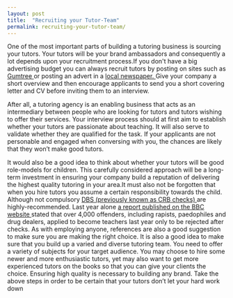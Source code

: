 ```yaml
---
layout: post
title:  "Recruiting your Tutor-Team"
permalink: recruiting-your-tutor-team/
---
```

One of the most important parts of building a tutoring business is sourcing
your tutors. Your tutors will be your brand ambassadors and consequently a lot
depends upon your recruitment process.If you don't have a big advertising
budget you can always recruit tutors by posting on sites such as [ Gumtree
](http://www.gumtree.com/;gtbuyersessionid=9BDFC759E5DE1F84A22877227A57DC83)
or posting an advert in a [ local newspaper.
](http://www.newspapersoc.org.uk/a-to-z-of-local-newspaper-websites) Give your
company a short overview and then encourage applicants to send you a short
covering letter and CV before inviting them to an interview.

After all, a tutoring agency is an enabling business that acts as an
intermediary between people who are looking for tutors and tutors wishing to
offer their services. Your interview process should at first aim to establish
whether your tutors are passionate about teaching. It will also serve to
validate whether they are qualified for the task. If your applicants are not
personable and engaged when conversing with you, the chances are likely that
they won’t make good tutors.

It would also be a good idea to think about whether your tutors will be good
role-models for children. This carefully considered approach will be a long-
term investment in ensuring your company build a reputation of delivering the
highest quality tutoring in your area.It must also not be forgotten that when
you hire tutors you assume a certain responsibility towards the child.
Although not compulsory [ DBS (previously known as CRB checks)
](https://www.gov.uk/disclosure-barring-service-check) are highly-recommended.
Last year alone [ a report published on the BBC website
](http://www.bbc.co.uk/news/uk-17508324) stated that over 4,000 offenders,
including rapists, paedophiles and drug dealers, applied to become teachers
last year only to be rejected after checks. As with employing anyone,
references are also a good suggestion to make sure you are making the right
choice. It is also a good idea to make sure that you build up a varied and
diverse tutoring team. You need to offer a variety of subjects for your target
audience. You may choose to hire some newer and more enthusiastic tutors, yet
may also want to get more experienced tutors on the books so that you can give
your clients the choice. Ensuring high quality is necessary to building any
brand. Take the above steps in order to be certain that your tutors don’t let
your hard work down
